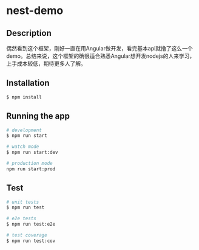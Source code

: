 # nest-demo

## Description

偶然看到这个框架，刚好一直在用Angular做开发，看完基本api就撸了这么一个demo。总结来说，这个框架的确很适合熟悉Angular想开发nodejs的人来学习，
上手成本较低，期待更多人了解。

## Installation

```bash
$ npm install
```

## Running the app

```bash
# development
$ npm run start

# watch mode
$ npm run start:dev

# production mode
npm run start:prod
```

## Test

```bash
# unit tests
$ npm run test

# e2e tests
$ npm run test:e2e

# test coverage
$ npm run test:cov
```

